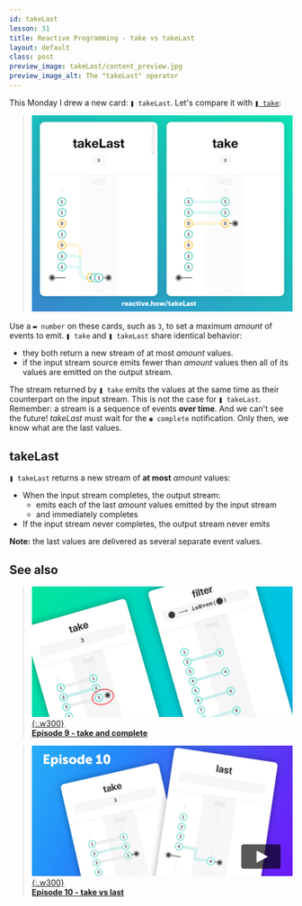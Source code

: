 ```yaml
---
id: takeLast
lesson: 31
title: Reactive Programming - take vs takeLast
layout: default
class: post
preview_image: takeLast/content_preview.jpg
preview_image_alt: The "takeLast" operator
---
```


This Monday I drew a new card: `❚ takeLast`. Let's compare it with [`❚ take`](/take):

> ![](/img/takeLast/takeLast-take.png)

Use a `▬ number` on these cards, such as `3`, to set a maximum _amount_ of events to emit. `❚ take` and `❚ takeLast` share identical behavior:

- they both return a new stream of at most _amount_ values.
- if the input stream source emits fewer than _amount_ values then all of its values are emitted on the output stream.

The stream returned by `❚ take` emits the values at the same time as their counterpart on the input stream. This is not the case for `❚ takeLast`. Remember: a stream is a sequence of events **over time**. And we can't see the future! _takeLast_ must wait for the `◉ complete` notification. Only then, we know what are the last values.

## takeLast

`❚ takeLast` returns a new stream of **at most** _amount_ values:

- When the input stream completes, the output stream:
  - emits each of the last _amount_ values emitted by the input stream
  - and immediately completes
- If the input stream never completes, the output stream never emits

**Note:** the last values are delivered as several separate event values.

## See also

> [![](/img/take/content_preview.jpg){:.w300}](/take) <br/> [**Episode 9 - take and complete**](/take)

> [![](/img/last/content_preview.jpg){:.w300}](/last) <br/> [**Episode 10 - take vs last**](/last)

